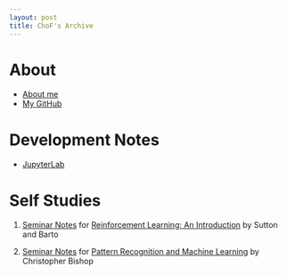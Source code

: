 ```yaml
---
layout: post
title: ChoF's Archive
---
```


# About

- [About me](/aboutme/)
- [My GitHub](https://github.com/chofchof)

# Development Notes

- [JupyterLab](/jupyterlab/)

# Self Studies

1. [Seminar Notes](https://github.com/chofchof/reinforcement-learning-an-introduction) for [Reinforcement Learning: An Introduction](http://incompleteideas.net/book/the-book-2nd.html) by Sutton and Barto

2. [Seminar Notes](https://github.com/chofchof/PRML) for [Pattern Recognition and Machine Learning](https://www.microsoft.com/en-us/research/people/cmbishop/#!prml-book) by Christopher Bishop
